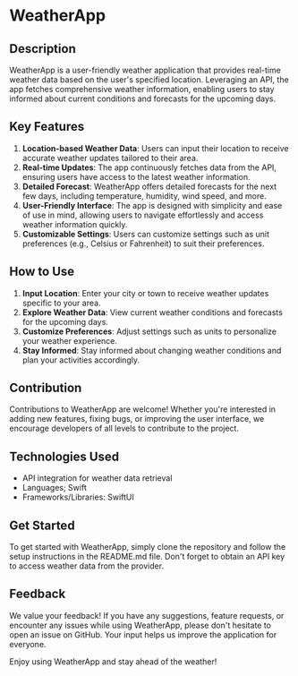 # WeatherApp

## Description
WeatherApp is a user-friendly weather application that provides real-time weather data based on the user's specified location. Leveraging an API, the app fetches comprehensive weather information, enabling users to stay informed about current conditions and forecasts for the upcoming days.

## Key Features
1. **Location-based Weather Data**: Users can input their location to receive accurate weather updates tailored to their area.
2. **Real-time Updates**: The app continuously fetches data from the API, ensuring users have access to the latest weather information.
3. **Detailed Forecast**: WeatherApp offers detailed forecasts for the next few days, including temperature, humidity, wind speed, and more.
4. **User-Friendly Interface**: The app is designed with simplicity and ease of use in mind, allowing users to navigate effortlessly and access weather information quickly.
5. **Customizable Settings**: Users can customize settings such as unit preferences (e.g., Celsius or Fahrenheit) to suit their preferences.

## How to Use
1. **Input Location**: Enter your city or town to receive weather updates specific to your area.
2. **Explore Weather Data**: View current weather conditions and forecasts for the upcoming days.
3. **Customize Preferences**: Adjust settings such as units to personalize your weather experience.
4. **Stay Informed**: Stay informed about changing weather conditions and plan your activities accordingly.

## Contribution
Contributions to WeatherApp are welcome! Whether you're interested in adding new features, fixing bugs, or improving the user interface, we encourage developers of all levels to contribute to the project.

## Technologies Used
- API integration for weather data retrieval
- Languages; Swift
- Frameworks/Libraries: SwiftUI

## Get Started
To get started with WeatherApp, simply clone the repository and follow the setup instructions in the README.md file. Don't forget to obtain an API key to access weather data from the provider.

## Feedback
We value your feedback! If you have any suggestions, feature requests, or encounter any issues while using WeatherApp, please don't hesitate to open an issue on GitHub. Your input helps us improve the application for everyone.

Enjoy using WeatherApp and stay ahead of the weather!
